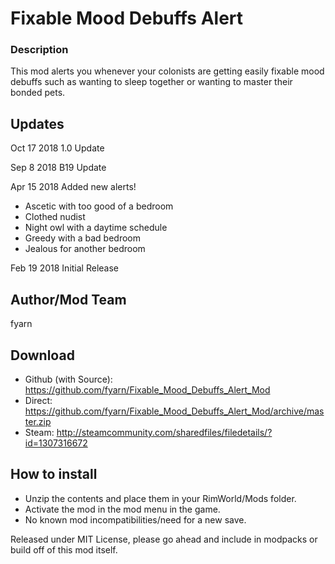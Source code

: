 # Fixable Mood Debuffs Alert

### Description
This mod alerts you whenever your colonists are getting easily fixable mood debuffs such as wanting to sleep together or wanting to master their bonded pets.

## Updates
Oct 17 2018
1.0 Update

Sep 8 2018
B19 Update

Apr 15 2018
Added new alerts!
- Ascetic with too good of a bedroom
- Clothed nudist
- Night owl with a daytime schedule
- Greedy with a bad bedroom
- Jealous for another bedroom

Feb 19 2018
Initial Release

## Author/Mod Team
fyarn

## Download
- Github (with Source): https://github.com/fyarn/Fixable_Mood_Debuffs_Alert_Mod
- Direct: https://github.com/fyarn/Fixable_Mood_Debuffs_Alert_Mod/archive/master.zip
- Steam: http://steamcommunity.com/sharedfiles/filedetails/?id=1307316672

## How to install
- Unzip the contents and place them in your RimWorld/Mods folder.
- Activate the mod in the mod menu in the game.
- No known mod incompatibilities/need for a new save.

Released under MIT License, please go ahead and include in modpacks or build off of this mod itself.

